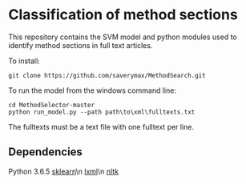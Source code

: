 # Classification of method sections

This repository contains the SVM model and python modules used to identify method sections in full text articles. 


To install:
```
git clone https://github.com/saverymax/MethodSearch.git
```

To run the model from the windows command line:
```
cd MethodSelector-master
python run_model.py --path path\to\xml\fulltexts.txt

```

The fulltexts must be a text file with one fulltext per line. 

## Dependencies

Python 3.6.5
[sklearn](http://scikit-learn.org/stable/install.html)\n
[lxml](https://lxml.de/installation.html)\n
[nltk](http://www.nltk.org/install.html)

